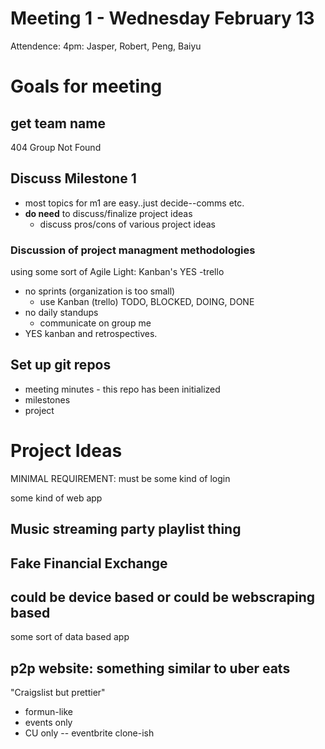 # Meeting 1 - Wednesday February 13

Attendence: 4pm: Jasper, Robert, Peng, Baiyu

# Goals for meeting

## get team name
 404 Group Not Found

## Discuss Milestone 1
  - most topics for m1 are easy..just decide--comms etc.
  - **do need** to discuss/finalize project ideas
    - discuss pros/cons of various project ideas

### Discussion of project managment methodologies

using some sort of Agile Light: Kanban's YES -trello
  - no sprints (organization is too small)
     - use Kanban (trello) TODO, BLOCKED, DOING, DONE
  - no daily standups
     - communicate on group me
  - YES kanban and retrospectives. 
                                                                                     
## Set up git repos
   - meeting minutes - this repo has been initialized
   - milestones
   - project

# Project Ideas

MINIMAL REQUIREMENT: must be some kind of login

some kind of web app

## Music streaming party playlist thing

## Fake Financial Exchange

## could be device based or could be webscraping based
   some sort of data based app

## p2p website: something similar to uber eats
"Craigslist but prettier"
 - formun-like
 - events only
 - CU only --  eventbrite clone-ish



